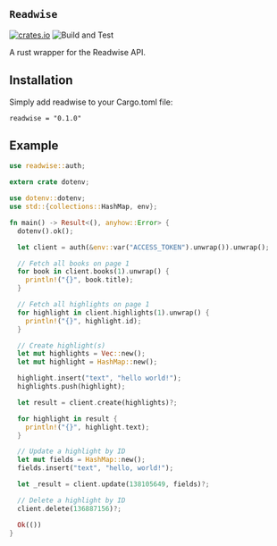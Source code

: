 ## `Readwise`

[![crates.io](https://shields.io/crates/v/readwise.svg)](https://crates.io/crates/readwise)
![Build and Test](https://github.com/terror/readwise/actions/workflows/rust.yml/badge.svg)

A rust wrapper for the Readwise API.

## Installation

Simply add readwise to your Cargo.toml file:

```
readwise = "0.1.0"
```

## Example

```rust
use readwise::auth;

extern crate dotenv;

use dotenv::dotenv;
use std::{collections::HashMap, env};

fn main() -> Result<(), anyhow::Error> {
  dotenv().ok();

  let client = auth(&env::var("ACCESS_TOKEN").unwrap()).unwrap();

  // Fetch all books on page 1
  for book in client.books(1).unwrap() {
    println!("{}", book.title);
  }

  // Fetch all highlights on page 1
  for highlight in client.highlights(1).unwrap() {
    println!("{}", highlight.id);
  }

  // Create highlight(s)
  let mut highlights = Vec::new();
  let mut highlight = HashMap::new();

  highlight.insert("text", "hello world!");
  highlights.push(highlight);

  let result = client.create(highlights)?;

  for highlight in result {
    println!("{}", highlight.text);
  }

  // Update a highlight by ID
  let mut fields = HashMap::new();
  fields.insert("text", "hello, world!");

  let _result = client.update(138105649, fields)?;

  // Delete a highlight by ID
  client.delete(136887156)?;

  Ok(())
}
```
